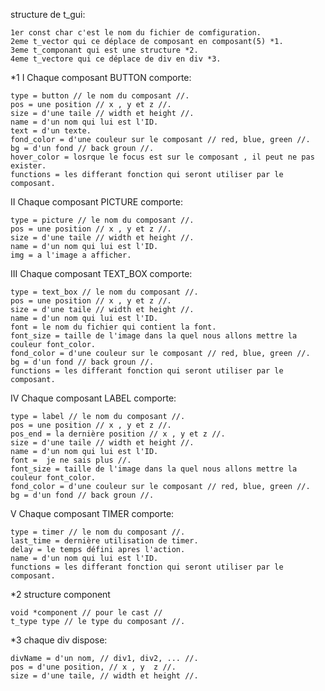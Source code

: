 

structure de t_gui:

	1er const char c'est le nom du fichier de comfiguration.
	2eme t_vector qui ce déplace de composant en composant(5) *1.
	3eme t_componant qui est une structure *2.
	4eme t_vectore qui ce déplace de div en div *3.

*1 I Chaque composant BUTTON comporte:

	type = button // le nom du composant //.
	pos = une position // x , y et z //.
	size = d'une taile // width et height //.
	name = d'un nom qui lui est l'ID.
	text = d'un texte.
	fond_color = d'une couleur sur le composant // red, blue, green //.
	bg = d'un fond // back groun //.
	hover_color = losrque le focus est sur le composant , il peut ne pas exister.
	functions = les differant fonction qui seront utiliser par le composant.

   II Chaque composant PICTURE comporte:

	type = picture // le nom du composant //.
	pos = une position // x , y et z //.
	size = d'une taile // width et height //.
	name = d'un nom qui lui est l'ID.
	img = a l'image a afficher.

   III Chaque composant TEXT_BOX comporte:

	type = text_box // le nom du composant //.
	pos = une position // x , y et z //.
	size = d'une taile // width et height //.
	name = d'un nom qui lui est l'ID.
	font = le nom du fichier qui contient la font.
	font_size = taille de l'image dans la quel nous allons mettre la couleur font_color.
	fond_color = d'une couleur sur le composant // red, blue, green //.
	bg = d'un fond // back groun //.
	functions = les differant fonction qui seront utiliser par le composant.

   IV Chaque composant LABEL comporte:

	type = label // le nom du composant //.
	pos = une position // x , y et z //.
	pos_end = la dernière position // x , y et z //.
	size = d'une taile // width et height //.
	name = d'un nom qui lui est l'ID.
	font =  je ne sais plus //.
	font_size = taille de l'image dans la quel nous allons mettre la couleur font_color.
	fond_color = d'une couleur sur le composant // red, blue, green //.
	bg = d'un fond // back groun //.

   V Chaque composant TIMER comporte:

	type = timer // le nom du composant //.
	last_time = dernière utilisation de timer.
	delay = le temps défini apres l'action.
	name = d'un nom qui lui est l'ID.
	functions = les differant fonction qui seront utiliser par le composant.

*2 structure component

	void *component // pour le cast //
	t_type type // le type du composant //.

*3 chaque div dispose:

	divName = d'un nom, // div1, div2, ... //.
	pos = d'une position, // x , y  z //.
	size = d'une taile, // width et height //.
